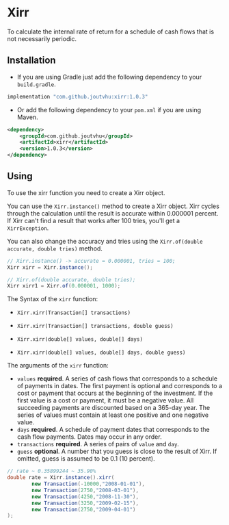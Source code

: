 # Xirr

To calculate the internal rate of return for a schedule of cash flows that is not necessarily periodic.

## Installation

- If you are using Gradle just add the following dependency to your `build.gradle`.

```groovy
implementation "com.github.joutvhu:xirr:1.0.3"
```

- Or add the following dependency to your `pom.xml` if you are using Maven.

```xml
<dependency>
    <groupId>com.github.joutvhu</groupId>
    <artifactId>xirr</artifactId>
    <version>1.0.3</version>
</dependency>
```

## Using

To use the xirr function you need to create a Xirr object.

You can use the `Xirr.instance()` method to create a Xirr object.
Xirr cycles through the calculation until the result is accurate within 0.000001 percent.
If Xirr can't find a result that works after 100 tries, you'll get a `XirrException`.

You can also change the accuracy and tries using the `Xirr.of(double accurate, double tries)` method.

```java
// Xirr.instance() -> accurate = 0.000001, tries = 100;
Xirr xirr = Xirr.instance();

// Xirr.of(double accurate, double tries);
Xirr xirr1 = Xirr.of(0.000001, 1000);
```

The Syntax of the `xirr` function:

- `Xirr.xirr(Transaction[] transactions)`

- `Xirr.xirr(Transaction[] transactions, double guess)`

- `Xirr.xirr(double[] values, double[] days)`

- `Xirr.xirr(double[] values, double[] days, double guess)`

The arguments of the `xirr` function:

- `values`       __required__. A series of cash flows that corresponds to a schedule of payments in dates. The first payment is optional and corresponds to a cost or payment that occurs at the beginning of the investment. If the first value is a cost or payment, it must be a negative value. All succeeding payments are discounted based on a 365-day year. The series of values must contain at least one positive and one negative value.
- `days`         __required__. A schedule of payment dates that corresponds to the cash flow payments. Dates may occur in any order.
- `transactions` __required__. A series of pairs of `value` and `day`.
- `guess`        __optional__. A number that you guess is close to the result of Xirr. If omitted, guess is assumed to be 0.1 (10 percent).

```java
// rate ~ 0.35899244 ~ 35.90%
double rate = Xirr.instance().xirr(
        new Transaction(-10000,"2008-01-01"),
        new Transaction(2750,"2008-03-01"),
        new Transaction(4250,"2008-11-30"),
        new Transaction(3250,"2009-02-15"),
        new Transaction(2750,"2009-04-01")
);
```
